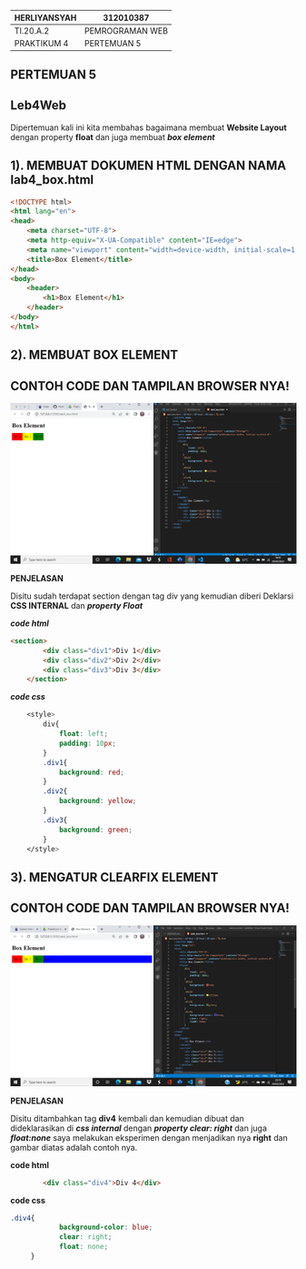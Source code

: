 | HERLIYANSYAH         |    312010387       |
| -----------------    | -------------------|
| TI.20.A.2            |PEMROGRAMAN WEB     |
| PRAKTIKUM 4          | PERTEMUAN 5        |

## PERTEMUAN 5

## Leb4Web

Dipertemuan kali ini kita membahas bagaimana membuat **Website Layout** dengan property **float** dan juga membuat ***box element***

## 1). MEMBUAT DOKUMEN HTML DENGAN NAMA lab4_box.html

```html
<!DOCTYPE html>
<html lang="en">
<head>
    <meta charset="UTF-8">
    <meta http-equiv="X-UA-Compatible" content="IE=edge">
    <meta name="viewport" content="width=device-width, initial-scale=1.0">
    <title>Box Element</title>
</head>
<body>
    <header>
        <h1>Box Element</h1>
    </header>
</body>
</html>
```

## 2). MEMBUAT BOX ELEMENT

## CONTOH CODE DAN TAMPILAN BROWSER NYA!
![box_element](img/box_element.png)

**PENJELASAN** 

Disitu sudah terdapat section dengan tag div yang kemudian diberi Deklarsi **CSS INTERNAL** dan ***property Float***

***code html***
```html
<section>
        <div class="div1">Div 1</div>
        <div class="div2">Div 2</div>
        <div class="div3">Div 3</div>
    </section>
```

***code css***
```css
    <style>
        div{
            float: left;
            padding: 10px;
        }
        .div1{
            background: red;
        }
        .div2{
            background: yellow;
        }
        .div3{
            background: green;
        }
    </style>

```
## 3). MENGATUR CLEARFIX ELEMENT

## CONTOH CODE DAN TAMPILAN BROWSER NYA!
![clearfix](img/clearfix.png)

**PENJELASAN**

Disitu ditambahkan tag **div4** kembali dan kemudian dibuat dan dideklarasikan di ***css internal*** dengan ***property clear: right*** dan juga ***float:none*** saya melakukan eksperimen dengan menjadikan nya **right** dan gambar diatas adalah contoh nya.

**code html**
```html
        <div class="div4">Div 4</div>
```
**code css**
```css
.div4{
            background-color: blue;
            clear: right;
            float: none;
     }
```
